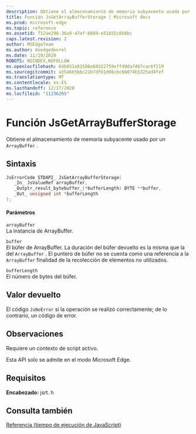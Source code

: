 ```yaml
---
description: Obtiene el almacenamiento de memoria subyacente usado por un ArrayBuffer.
title: Función JsGetArrayBufferStorage | Microsoft docs
ms.prod: microsoft-edge
ms.topic: reference
ms.assetid: 712ae298-36a9-47ef-b089-e51835c056bc
caps.latest.revision: 2
author: MSEdgeTeam
ms.author: msedgedevrel
ms.date: 11/19/2020
ROBOTS: NOINDEX,NOFOLLOW
ms.openlocfilehash: 64b031a81506e68322759eff49da7467cac6f219
ms.sourcegitcommit: a35a6b5bbc21b7df61d08cbc6b074b5325ad4fef
ms.translationtype: MT
ms.contentlocale: es-ES
ms.lasthandoff: 12/17/2020
ms.locfileid: "11236205"
---
```

# Función JsGetArrayBufferStorage

Obtiene el almacenamiento de memoria subyacente usado por un `ArrayBuffer` .  
  
## Sintaxis  
  
```cpp  
JsErrorCode STDAPI_ JsGetArrayBufferStorage(  
   _In_ JsValueRef arrayBuffer,  
   _Outptr_result_bytebuffer_(*bufferLength) BYTE **buffer,  
   _Out_ unsigned int *bufferLength  
);  
```  
  
#### Parámetros  
 `arrayBuffer`  
 La instancia de ArrayBuffer.  
  
 `buffer`  
 El búfer de ArrayBuffer. La duración del búfer devuelto es la misma que la del `ArrayBuffer` . El puntero de búfer no se cuenta como una referencia a la `ArrayBuffer` finalidad de la recolección de elementos no utilizados.  
  
 `bufferLength`  
 El número de bytes del búfer.  
  
## Valor devuelto  
 El código `JsNoError` si la operación se realizó correctamente; de lo contrario, un código de error.  
  
## Observaciones  
 Requiere un contexto de script activo.  
  
 Esta API solo se admite en el modo Microsoft Edge.  
  
## Requisitos  
 **Encabezado:** jsrt. h  
  
## Consulta también  
 [Referencia (tiempo de ejecución de JavaScript)](../chakra-hosting/reference-javascript-runtime.md)
